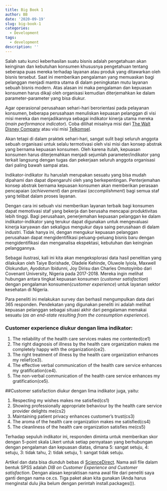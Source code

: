 ```yaml
---
title: Big Book 1
author: BB
date: '2020-09-19'
slug: big-book-1
categories:
  - Development
tags:
  - development
description: ''
---
```


Salah satu kunci keberhasilan suatu bisnis adalah pengetahuan akan keinginan dan kebutuhan konsumen khususnya pengetahuan tentang seberapa puas mereka terhadap layanan atau produk yang ditawarkan oleh bisnis tersebut. Saat ini memberikan pengalaman yang memuaskan bagi pelanggan menjadi mantra utama di dalam peningkatan mutu layanan sebuah bisnis modern. Atas alasan ini maka pengalaman dan kepuasan konsumen harus dikaji oleh organisasi kemudian diterjemahkan ke dalam parameter-parameter yang bisa diukur.

Agar operasional perusahaan sehari-hari berorientasi pada pelayanan konsumen, beberapa perusahaan menuliskan kepuasan pelanggan di visi misi mereka dan menjadikannya sebagai indikator kinerja utama mereka (*main performance indicator*). Coba dilihat misalnya misi dari [The Walt Disney Company](https://thewaltdisneycompany.com/about/) atau visi misi [Telkomsel](https://www.telkomsel.com/en/about-us/our-story). 

Akan tetapi di dalam praktek sehari-hari, sangat sulit bagi seluruh anggota sebuah organisasi untuk selalu termotivasi oleh visi misi dan konsep abstrak yang bernama kepuasan konsumen. Oleh karena itulah, kepuasan konsumen harus diterjemahkan menjadi sejumlah parameter/indikator yang terkait langsung dengan tugas dan pekerjaan seluruh anggota organisasi dari paling bawah sampai atas. 

Indikator-indikator itu haruslah merupakan sesuatu yang bisa mudah dipahami dan dapat dipengaruhi oleh yang berkepentingan. Penterjemahan konsep abstrak bernama kepuasan konsumen akan memberikan perasaan pencapaian (*achievement*) dan prestasi (*accomplishment*) bagi semua staf yang telibat dalam proses layanan.

Dengan cara ini sebuah visi memberikan layanan terbaik bagi konsumen dapat memotivasi staf yang bekerja dan berusaha mencapai produktivitas lebih tinggi. Bagi perusahaan, penerjemahan kepuasan pelanggan ke dalam indikator-indikator yang terukur dapat digunakan untuk mengevaluasi kinerja karyawan dan sekaligus mengukur daya saing perusahaan di dalam industri. Tidak hanya ini, dengan mengukur kepuasan pelanggan perusahaan dapat mengidentifikasi peluang-peluang bisnis baru dengan mengidentifikasi dan menganalisa ekspektasi, kebutuhan dan keinginan pelanggannya.

Sebagai ilustrasi, kali ini kita akan mengeksplorasi data hasil penelitian yang dilakukan oleh Taiye Borishade, Oladele Kehinde, Oluwole Iyiola, Maxwell Olokundun, Ayodotun Ibidunni, Joy Dirisu dan Charles Omotoyinbo dari Covenant University, Nigeria pada 2017-2018. Mereka ingin melihat hubungan antara tingkat kepuasan konsumen (*customer satisfaction*) dengan pengalaman konsumen(*customer experience*) untuk layanan sektor kesehatan di Nigeria. 

Para peneliti ini melakukan survey dan berhasil mengumpulkan data dari 365 responden. Pendekatan yang digunakan peneliti ini adalah melihat kepuasan pelanggan sebagai situasi akhir dari pengalaman memakai sesuatu (*as an end-state resulting from the consumption experience*). 

### Customer experience diukur dengan lima indikator:
1. The reliability of the health care services makes me contented(ce1) 
2. The right diagnosis of illness by the health care organization makes me completely happy with the organization(ce2).
3. The right treatment of illness by the health care organization enhances my relief(ce3).
4. The effective verbal communication of the health care service enhances my gratification(ce4).
5. The non-verbal communication of the health care service enhances my gratification(ce5).

##Customer satisfaction diukur dengan lima indikator juga, yaitu:

1. Respecting my wishes makes me satisfied(cs1)
2. Showing professionally appropriate behaviour by the health care service provider delights me(cs2)
3. Maintaining patient privacy enhances customer’s trust(cs3)
4. The aroma of the health care organization makes me satisfied(cs4)
5. The cleanliness of the health care organization satisfies me(cs5)

Terhadap sepuluh indikator ini, responden diminta untuk memberikan skor dengan 5-point skala Likert untuk setiap pernyataan yang berhubungan dengan pengalaman dan kepuasan diatas, dimana 5: sangat setuju, 4: setuju, 3: tidak tahu, 2: tidak setuju, 1: sangat tidak setuju. 

Artikel dan data bisa diunduh bebas di [ScienceDirect](https://www.sciencedirect.com/science/article/pii/S2352340918307212). Nama asli file dalam bentuk SPSS adalah *DIB on Customer Experience and Customer satisfaction*. Dengan alasan kepraktisan nama awal file dari peneliti saya ganti dengan nama ce.cs. Tiga paket akan kita gunakan (Anda harus menginstal dulu jika belum dengan perintah install.packages()).
